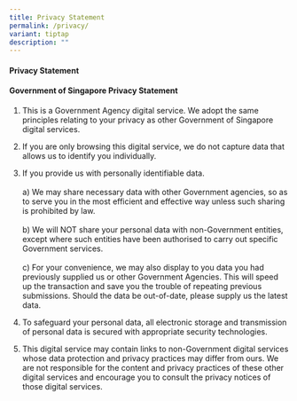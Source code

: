 ```yaml
---
title: Privacy Statement
permalink: /privacy/
variant: tiptap
description: ""
---
```

<h4>Privacy Statement</h4>
<h4>Government of Singapore Privacy Statement</h4>
<ol>
<li>
<p>This is a Government Agency digital service. We adopt the same principles
relating to your privacy as other Government of Singapore digital services.</p>
</li>
<li>
<p>If you are only browsing this digital service, we do not capture data
that allows us to identify you individually.</p>
</li>
<li>
<p>If you provide us with personally identifiable data.
<br>
<br>a) We may share necessary data with other Government agencies, so as to
serve you in the most efficient and effective way unless such sharing is
prohibited by law.
<br>
<br>b) We will NOT share your personal data with non-Government entities,
except where such entities have been authorised to carry out specific Government
services.
<br>
<br>c) For your convenience, we may also display to you data you had previously
supplied us or other Government Agencies. This will speed up the transaction
and save you the trouble of repeating previous submissions. Should the
data be out-of-date, please supply us the latest data.
<br>
</p>
</li>
<li>
<p>To safeguard your personal data, all electronic storage and transmission
of personal data is secured with appropriate security technologies.</p>
</li>
<li>
<p>This digital service may contain links to non-Government digital services
whose data protection and privacy practices may differ from ours. We are
not responsible for the content and privacy practices of these other digital
services and encourage you to consult the privacy notices of those digital
services.</p>
</li>
</ol>
<p></p>